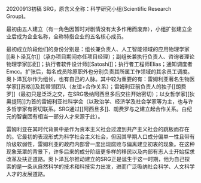 20200913初稿
SRG，原含义全称：科学研究小组(Scientific Research Group)。

最初由五人建立（有一角色因暂时对剧情没有太多作用而废弃），小组扩张建立企业后成为企业名称，全称特指企业的五名核心成员。

最初成立阶段他们的身份分别是：组长兼负责人、人工智能领域的应用物理学家[[奥卜泽瓦尔]]（承办项目期间亦任项目经理）；副组长兼执行负责人、咨询者理论物理学家[[凌]]；执行者软件设计师[[Satoshi]]；执行者工程师Elias；通知调度者Emcc。扩张后，每名成员除原职外也分别负责其所属工作领域的其余员工调度。奥卜泽瓦尔作为组长，也有自己的人脉。其中较为重要的有：雷姆利亚著名生物医学家[[苏格]]及其带领团队（友谊+合作关系）；雷姆利亚前负责人的独子[[朗费罗]]（最初只是泛泛之交，在SRG吸纳阿西旦多后交往开始密切）；以女哲学家[[狄奥提玛]]为首的雷姆利亚社科学会（以政治学、经济学及社会学家等为主，也与许多哲学家有密切联系。SRG通过[[阿西旦多]]、朗费罗与之建立起合作关系。白纪元的智囊团有相当一部分人才来源于此）。

雷姆利亚在其时代背景中是作为资本主义社会过渡到共产主义社会的跳板而存在的。它最初的表现形式为科学社会主义社会，但因其早期人口成分偏单一性且带有阶级软弱性，雷姆利亚的政府内部曾一度出现腐败与偏离建立初衷的现象。在这种现象笼罩的背景下，许多后来的成分阶级更多样的移民以及内部有志人士开始探求改革及扶正道路。奥卜泽瓦尔推动建立的SRG正是诞生于这一时期，他为自己探索的是一条从自然科学的技术和科技实力出发，进而广泛吸纳社会科学、人文科学人才的发展道路。